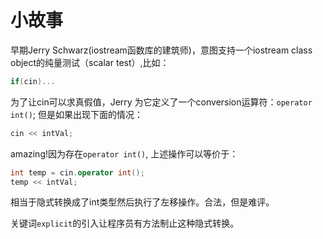 # 小故事
早期Jerry Schwarz(iostream函数库的建筑师)，意图支持一个iostream class object的纯量测试（scalar test）,比如：
```c++
if(cin)...
```
为了让cin可以求真假值，Jerry 为它定义了一个conversion运算符：`operator int()`;
但是如果出现下面的情况：
```c++
cin << intVal;
```
amazing!因为存在`operator int()`, 上述操作可以等价于：
```c++
int temp = cin.operator int();
temp << intVal;
```
相当于隐式转换成了int类型然后执行了左移操作。合法，但是难评。

关键词`explicit`的引入让程序员有方法制止这种隐式转换。